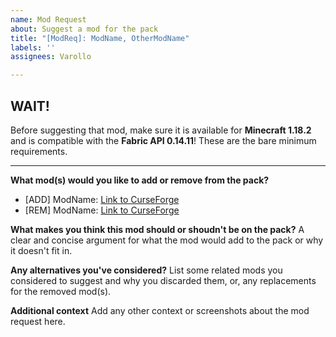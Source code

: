 ```yaml
---
name: Mod Request
about: Suggest a mod for the pack
title: "[ModReq]: ModName, OtherModName"
labels: ''
assignees: Varollo

---
```


## **WAIT!**
Before suggesting that mod, make sure it is available for **Minecraft 1.18.2** and is compatible with the **Fabric API 0.14.11**! These are the bare minimum requirements.

---

**What mod(s) would you like to add or remove from the pack?**
- [ADD] ModName: [Link to CurseForge](#)
- [REM] ModName: [Link to CurseForge](#)

**What makes you think this mod should or shoudn't be on the pack?**
A clear and concise argument for what the mod would add to the pack or why it doesn't fit in.

**Any alternatives you've considered?**
List some related mods you considered to suggest and why you discarded them, or, any replacements for the removed mod(s).

**Additional context**
Add any other context or screenshots about the mod request here.
